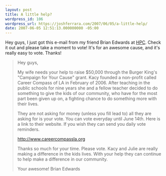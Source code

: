 ```yaml
---
layout: post
title: A little help?
wordpress_id: 106
wordpress_url: https://joshferrara.com/2007/06/05/a-little-help/
date: 2007-06-05 12:51:13.000000000 -05:00
---
```

Hey guys, I just got this e-mail from my friend Brian Edwards at <a href="http://www.healingplacechurch.org">HPC</a>. Check it out and please take a moment to vote! It's for an awesome cause, and it's really easy to vote. Thanks!
<blockquote>Hey guys,

My wife needs your help to raise $50,000 through the Burger King's
"Campaign for Your Cause" grant. Kacy founded a non-profit called Career
Compass of LA in February of 2006. After teaching in the public schools
for nine years she and a fellow teacher decided to do something to give
the kids of our community, who have for the most part been given up on, a
fighting chance to do something more with their lives.

They are not asking for money (unless you fill lead to) all they are
asking for is your vote. You can vote everyday until June 14th. Here is a
link to their website. If you wish they can send you daily vote
reminders.

<a href="http://www.careercompassla.org">http://www.careercompassla.org</a>

Thanks so much for your time. Please vote. Kacy and Julie are really
making a difference in the kids lives. With your help they can continue to
help make a difference in our community.

Your awesome!
Brian Edwards</blockquote>
